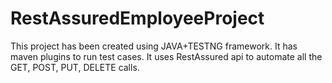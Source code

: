 # RestAssuredEmployeeProject
This project has been created using JAVA+TESTNG framework. It has maven plugins to run test cases. It uses RestAssured api to automate all the GET, POST, PUT, DELETE calls. 
